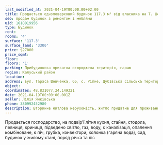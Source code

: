 ```yaml
---
last_modified_at: 2021-04-19T00:00:00+02:00
title: Продається одноповерховий будинок 117.3 м² від власника на Т. Шевченка в с. Ріпне
seo: продам будинок з ремонтом і меблями
uid: 1618819956
type: Будинок
rent:
rooms: '4'
surface: '117.3'
surface_land: '3300'
price: $27000
price_sqmt:
floor:
floors: '1'
parking: Прибудинкова приватна огороджена територія, гараж
region: Калуський район
location:
address: вул. Тараса Шевченка, 65, с. Ріпне, Дубівська сільська територіальна громада
object:
coordinates: 48.831077,24.149321
date: 2021-04-19T00:00:00.001Z
seller: Лілія Янківська
phone: 380992452980
description: Вторинне житлова нерухомість, житло придатне для проживання
---
```


Продається господарство, на подвір'ї літня кухня, стайня, стодола, певниця, криниця, підведено світло, газ, воду, є каналізація, опалення комбіноване, є піч, грубка, конвектори, колонка (гаряча вода), сад, будинок у жилому стані, поряд річка та ліс
